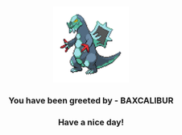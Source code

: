 <p align="center">
            <img src="https://raw.githubusercontent.com/PokeAPI/sprites/master/sprites/pokemon/998.png" width="150" height="150">
          </p>
          <h3 align="center">You have been greeted by - <b>BAXCALIBUR</b></h3>
          <h3 align="center">Have a nice day!</h3>
